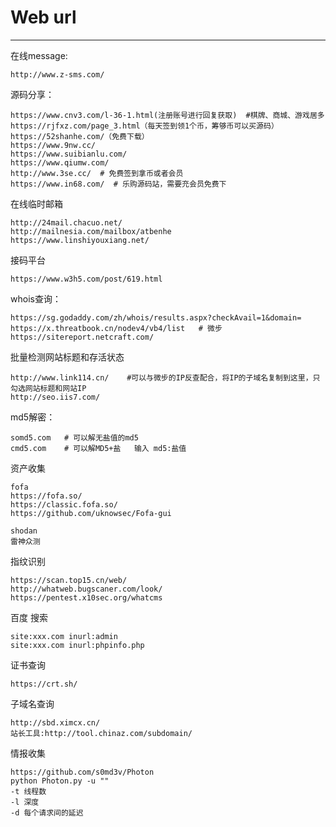 # Web url

---

在线message:

```
http://www.z-sms.com/
```

源码分享：

```
https://www.cnv3.com/l-36-1.html(注册账号进行回复获取)  #棋牌、商城、游戏居多
https://rjfxz.com/page_3.html（每天签到领1个币，筹够币可以买源码）
https://52shanhe.com/（免费下载）
https://www.9nw.cc/
https://www.suibianlu.com/
https://www.qiumw.com/
http://www.3se.cc/  # 免费签到拿币或者会员
https://www.in68.com/  # 乐购源码站，需要充会员免费下
```

在线临时邮箱

```
http://24mail.chacuo.net/
http://mailnesia.com/mailbox/atbenhe
https://www.linshiyouxiang.net/
```

接码平台

```
https://www.w3h5.com/post/619.html
```



whois查询：

```
https://sg.godaddy.com/zh/whois/results.aspx?checkAvail=1&domain=
https://x.threatbook.cn/nodev4/vb4/list   # 微步
https://sitereport.netcraft.com/
```

批量检测网站标题和存活状态

```
http://www.link114.cn/    #可以与微步的IP反查配合，将IP的子域名复制到这里，只勾选网站标题和网站IP
http://seo.iis7.com/
```

md5解密：

```
somd5.com   # 可以解无盐值的md5
cmd5.com    # 可以解MD5+盐   输入 md5:盐值
```

资产收集

```
fofa
https://fofa.so/
https://classic.fofa.so/
https://github.com/uknowsec/Fofa-gui

shodan
雷神众测

```

指纹识别

```
https://scan.top15.cn/web/
http://whatweb.bugscaner.com/look/
https://pentest.x10sec.org/whatcms
```

百度 搜索

```
site:xxx.com inurl:admin
site:xxx.com inurl:phpinfo.php
```

证书查询

```
https://crt.sh/
```

子域名查询

```
http://sbd.ximcx.cn/
站长工具:http://tool.chinaz.com/subdomain/
```

情报收集

```
https://github.com/s0md3v/Photon
python Photon.py -u "" 
-t 线程数
-l 深度
-d 每个请求间的延迟

```

